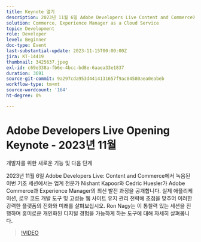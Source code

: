 ```yaml
---
title: Keynote 열기
description: 2023년 11월 6일 Adobe Developers Live Content and Commerce에서 녹화된 이번 기조 세션에서는 업계 전문가 Nishant Kapoor와 Cedric Huesler가 Adobe Commerce과 Experience Manager의 최신 발전 과정을 공개합니다. 실제 애플리케이션, 로우 코드 개발 도구 및 고성능 웹 사이트 유지 관리 전략에 초점을 맞추어 이러한 강력한 플랫폼의 진화와 미래를 살펴보십시오. Ron Nagy는 이 통찰력 있는 세션을 진행하며 흥미로운 개인화된 디지털 경험을 가능하게 하는 도구에 대해 자세히 살펴봅니다.
solution: Commerce, Experience Manager as a Cloud Service
topic: Development
role: Developer
level: Beginner
doc-type: Event
last-substantial-update: 2023-11-15T00:00:00Z
jira: KT-14419
thumbnail: 3425637.jpeg
exl-id: c69e338a-fb6e-4bcc-bd8e-6aaea33e1837
duration: 3691
source-git-commit: 9a297cda953d4414131657f9ac84580aea0eabeb
workflow-type: tm+mt
source-wordcount: '164'
ht-degree: 0%

---
```


# Adobe Developers Live Opening Keynote - 2023년 11월

개발자를 위한 새로운 기능 및 다음 단계

2023년 11월 6일 Adobe Developers Live: Content and Commerce에서 녹음된 이번 기조 세션에서는 업계 전문가 Nishant Kapoor와 Cedric Huesler가 Adobe Commerce과 Experience Manager의 최신 발전 과정을 공개합니다. 실제 애플리케이션, 로우 코드 개발 도구 및 고성능 웹 사이트 유지 관리 전략에 초점을 맞추어 이러한 강력한 플랫폼의 진화와 미래를 살펴보십시오. Ron Nagy는 이 통찰력 있는 세션을 진행하며 흥미로운 개인화된 디지털 경험을 가능하게 하는 도구에 대해 자세히 살펴봅니다.

>[!VIDEO](https://video.tv.adobe.com/v/3425637/?learn=on)
